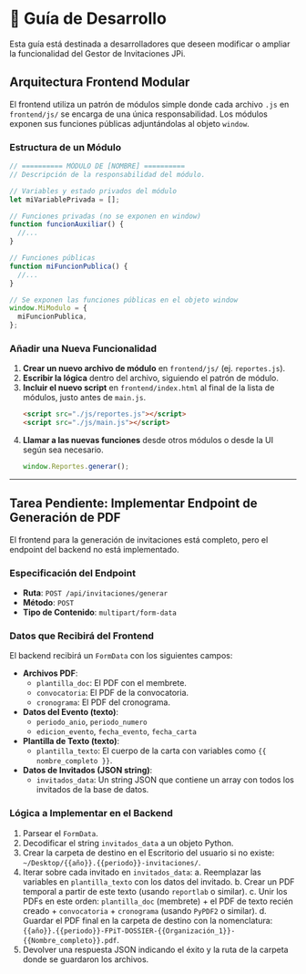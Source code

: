 # 🔧 Guía de Desarrollo

Esta guía está destinada a desarrolladores que deseen modificar o ampliar la funcionalidad del Gestor de Invitaciones JPi.

## Arquitectura Frontend Modular

El frontend utiliza un patrón de módulos simple donde cada archivo `.js` en `frontend/js/` se encarga de una única responsabilidad. Los módulos exponen sus funciones públicas adjuntándolas al objeto `window`.

### Estructura de un Módulo

```javascript
// ========== MÓDULO DE [NOMBRE] ==========
// Descripción de la responsabilidad del módulo.

// Variables y estado privados del módulo
let miVariablePrivada = [];

// Funciones privadas (no se exponen en window)
function funcionAuxiliar() {
  //...
}

// Funciones públicas
function miFuncionPublica() {
  //...
}

// Se exponen las funciones públicas en el objeto window
window.MiModulo = {
  miFuncionPublica,
};
```

### Añadir una Nueva Funcionalidad

1.  **Crear un nuevo archivo de módulo** en `frontend/js/` (ej. `reportes.js`).
2.  **Escribir la lógica** dentro del archivo, siguiendo el patrón de módulo.
3.  **Incluir el nuevo script** en `frontend/index.html` al final de la lista de módulos, justo antes de `main.js`.
    ```html
    <script src="./js/reportes.js"></script>
    <script src="./js/main.js"></script>
    ```
4.  **Llamar a las nuevas funciones** desde otros módulos o desde la UI según sea necesario.
    ```javascript
    window.Reportes.generar();
    ```

---

## Tarea Pendiente: Implementar Endpoint de Generación de PDF

El frontend para la generación de invitaciones está completo, pero el endpoint del backend no está implementado. 

### Especificación del Endpoint

-   **Ruta**: `POST /api/invitaciones/generar`
-   **Método**: `POST`
-   **Tipo de Contenido**: `multipart/form-data`

### Datos que Recibirá del Frontend

El backend recibirá un `FormData` con los siguientes campos:

-   **Archivos PDF**:
    -   `plantilla_doc`: El PDF con el membrete.
    -   `convocatoria`: El PDF de la convocatoria.
    -   `cronograma`: El PDF del cronograma.
-   **Datos del Evento (texto)**:
    -   `periodo_anio`, `periodo_numero`
    -   `edicion_evento`, `fecha_evento`, `fecha_carta`
-   **Plantilla de Texto (texto)**:
    -   `plantilla_texto`: El cuerpo de la carta con variables como `{{ nombre_completo }}`.
-   **Datos de Invitados (JSON string)**:
    -   `invitados_data`: Un string JSON que contiene un array con todos los invitados de la base de datos.

### Lógica a Implementar en el Backend

1.  Parsear el `FormData`.
2.  Decodificar el string `invitados_data` a un objeto Python.
3.  Crear la carpeta de destino en el Escritorio del usuario si no existe: `~/Desktop/{{año}}.{{periodo}}-invitaciones/`.
4.  Iterar sobre cada invitado en `invitados_data`:
    a.  Reemplazar las variables en `plantilla_texto` con los datos del invitado.
    b.  Crear un PDF temporal a partir de este texto (usando `reportlab` o similar).
    c.  Unir los PDFs en este orden: `plantilla_doc` (membrete) + el PDF de texto recién creado + `convocatoria` + `cronograma` (usando `PyPDF2` o similar).
    d.  Guardar el PDF final en la carpeta de destino con la nomenclatura: `{{año}}.{{periodo}}-FPiT-DOSSIER-{{Organización_1}}-{{Nombre_completo}}.pdf`.
5.  Devolver una respuesta JSON indicando el éxito y la ruta de la carpeta donde se guardaron los archivos.